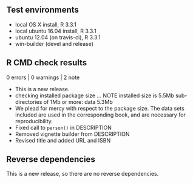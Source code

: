 ## Test environments
* local OS X install, R 3.3.1
* local ubuntu 16.04 install, R 3.3.1
* ubuntu 12.04 (on travis-ci), R 3.3.1
* win-builder (devel and release)

## R CMD check results

0 errors | 0 warnings | 2 note

* This is a new release.
* checking installed package size ... NOTE
  installed size is  5.5Mb
  sub-directories of 1Mb or more:
    data   5.3Mb
* We plead for mercy with respect to the package size. The data sets included
are used in the corresponding book, and are necessary for reproducibility. 
* Fixed call to `person()` in DESCRIPTION
* Removed vignette builder from DESCRIPTION
* Revised title and added URL and ISBN


## Reverse dependencies

This is a new release, so there are no reverse dependencies.

